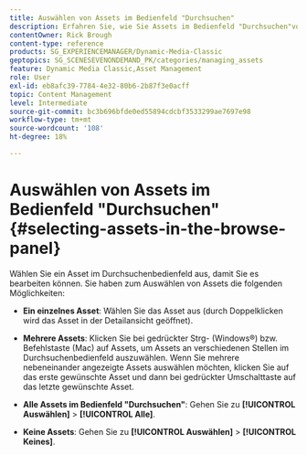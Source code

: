 ```yaml
---
title: Auswählen von Assets im Bedienfeld "Durchsuchen"
description: Erfahren Sie, wie Sie Assets im Bedienfeld "Durchsuchen"von Adobe Dynamic Media Classic auswählen.
contentOwner: Rick Brough
content-type: reference
products: SG_EXPERIENCEMANAGER/Dynamic-Media-Classic
geptopics: SG_SCENESEVENONDEMAND_PK/categories/managing_assets
feature: Dynamic Media Classic,Asset Management
role: User
exl-id: eb8afc39-7784-4e32-80b6-2b87f3e0acff
topic: Content Management
level: Intermediate
source-git-commit: bc3b696bfde0ed55894cdcbf3533299ae7697e98
workflow-type: tm+mt
source-wordcount: '108'
ht-degree: 18%

---
```


# Auswählen von Assets im Bedienfeld &quot;Durchsuchen&quot;{#selecting-assets-in-the-browse-panel}

Wählen Sie ein Asset im Durchsuchenbedienfeld aus, damit Sie es bearbeiten können. Sie haben zum Auswählen von Assets die folgenden Möglichkeiten:

* **Ein einzelnes Asset**: Wählen Sie das Asset aus (durch Doppelklicken wird das Asset in der Detailansicht geöffnet).

* **Mehrere Assets**: Klicken Sie bei gedrückter Strg- (Windows®) bzw. Befehlstaste (Mac) auf Assets, um Assets an verschiedenen Stellen im Durchsuchenbedienfeld auszuwählen. Wenn Sie mehrere nebeneinander angezeigte Assets auswählen möchten, klicken Sie auf das erste gewünschte Asset und dann bei gedrückter Umschalttaste auf das letzte gewünschte Asset.

* **Alle Assets im Bedienfeld &quot;Durchsuchen&quot;**: Gehen Sie zu **[!UICONTROL Auswählen]** > **[!UICONTROL Alle]**.

* **Keine Assets**: Gehen Sie zu **[!UICONTROL Auswählen]** > **[!UICONTROL Keines]**.
